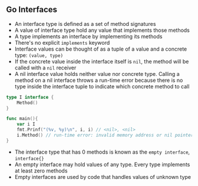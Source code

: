 ## Go Interfaces
- An interface type is defined as a set of method signatures
- A value of interface type hold any value that implements those methods
- A type implements an interface by implementing its methods
- There's no explicit `implements` keyword
- Interface values can be thought of as a tuple of a value and a concrete type: `(value, type)`
- If the concrete value inside the interface itself is `nil`, the method will be called with a `nil` receiver
- A nil interface value holds neither value nor concrete type. Calling a method on a nil interface throws a run-time error because there is no type inside the interface tuple to indicate which concrete method to call
```go
type I interface {
    Method()
}

func main(){
    var i I
    fmt.Prinf("(%v, %y)\n", i, i) // <nil>, <nil>
    i.Method() // run-time error: invalid memory address or nil pointer dereference
}
```
- The interface type that has 0 methods is known as the `empty interface`, `interface{}`
- An empty interface may hold values of any type. Every type implements at least zero methods
- Empty interfaces are used by code that handles values of unknown type